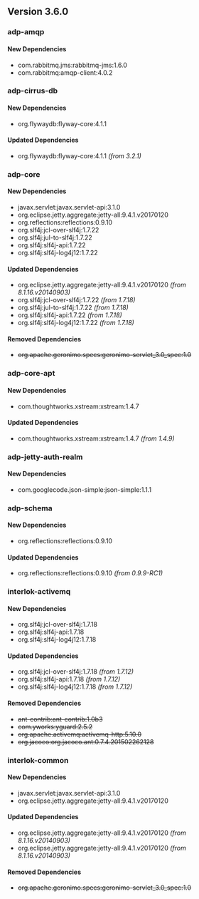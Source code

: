 ## Version 3.6.0 ##

### adp-amqp ###

#### New Dependencies ####
- com.rabbitmq.jms:rabbitmq-jms:1.6.0
- com.rabbitmq:amqp-client:4.0.2

### adp-cirrus-db ###

#### New Dependencies ####
- org.flywaydb:flyway-core:4.1.1

#### Updated Dependencies ####
- org.flywaydb:flyway-core:4.1.1 *(from 3.2.1)*

### adp-core ###

#### New Dependencies ####
- javax.servlet:javax.servlet-api:3.1.0
- org.eclipse.jetty.aggregate:jetty-all:9.4.1.v20170120
- org.reflections:reflections:0.9.10
- org.slf4j:jcl-over-slf4j:1.7.22
- org.slf4j:jul-to-slf4j:1.7.22
- org.slf4j:slf4j-api:1.7.22
- org.slf4j:slf4j-log4j12:1.7.22

#### Updated Dependencies ####
- org.eclipse.jetty.aggregate:jetty-all:9.4.1.v20170120 *(from 8.1.16.v20140903)*
- org.slf4j:jcl-over-slf4j:1.7.22 *(from 1.7.18)*
- org.slf4j:jul-to-slf4j:1.7.22 *(from 1.7.18)*
- org.slf4j:slf4j-api:1.7.22 *(from 1.7.18)*
- org.slf4j:slf4j-log4j12:1.7.22 *(from 1.7.18)*

#### Removed Dependencies ####
- ~~org.apache.geronimo.specs:geronimo-servlet_3.0_spec:1.0~~

### adp-core-apt ###

#### New Dependencies ####
- com.thoughtworks.xstream:xstream:1.4.7

#### Updated Dependencies ####
- com.thoughtworks.xstream:xstream:1.4.7 *(from 1.4.9)*

### adp-jetty-auth-realm ###

#### New Dependencies ####
- com.googlecode.json-simple:json-simple:1.1.1

### adp-schema ###

#### New Dependencies ####
- org.reflections:reflections:0.9.10

#### Updated Dependencies ####
- org.reflections:reflections:0.9.10 *(from 0.9.9-RC1)*

### interlok-activemq ###

#### New Dependencies ####
- org.slf4j:jcl-over-slf4j:1.7.18
- org.slf4j:slf4j-api:1.7.18
- org.slf4j:slf4j-log4j12:1.7.18

#### Updated Dependencies ####
- org.slf4j:jcl-over-slf4j:1.7.18 *(from 1.7.12)*
- org.slf4j:slf4j-api:1.7.18 *(from 1.7.12)*
- org.slf4j:slf4j-log4j12:1.7.18 *(from 1.7.12)*

#### Removed Dependencies ####
- ~~ant-contrib:ant-contrib:1.0b3~~
- ~~com.yworks:yguard:2.5.2~~
- ~~org.apache.activemq:activemq-http:5.10.0~~
- ~~org.jacoco:org.jacoco.ant:0.7.4.201502262128~~

### interlok-common ###

#### New Dependencies ####
- javax.servlet:javax.servlet-api:3.1.0
- org.eclipse.jetty.aggregate:jetty-all:9.4.1.v20170120

#### Updated Dependencies ####
- org.eclipse.jetty.aggregate:jetty-all:9.4.1.v20170120 *(from 8.1.16.v20140903)*
- org.eclipse.jetty.aggregate:jetty-all:9.4.1.v20170120 *(from 8.1.16.v20140903)*

#### Removed Dependencies ####
- ~~org.apache.geronimo.specs:geronimo-servlet_3.0_spec:1.0~~
